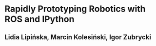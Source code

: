 # Rapidly Prototyping Robotics with ROS and IPython

## Lidia Lipińska, Marcin Kolesiński, Igor Zubrycki
